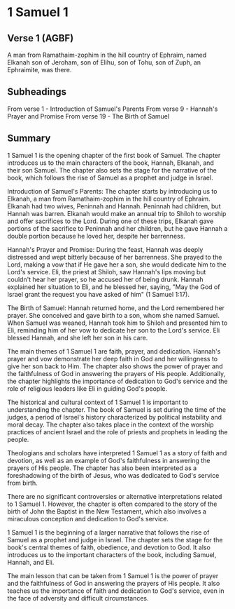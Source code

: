 # 1 Samuel 1

## Verse 1 (AGBF)

A man from Ramathaim-zophim in the hill country of Ephraim, named Elkanah son of Jeroham, son of Elihu, son of Tohu, son of Zuph, an Ephraimite, was there.

## Subheadings

From verse 1 - Introduction of Samuel's Parents
From verse 9 - Hannah's Prayer and Promise
From verse 19 - The Birth of Samuel

## Summary

1 Samuel 1 is the opening chapter of the first book of Samuel. The chapter introduces us to the main characters of the book, Hannah, Elkanah, and their son Samuel. The chapter also sets the stage for the narrative of the book, which follows the rise of Samuel as a prophet and judge in Israel.

Introduction of Samuel's Parents:
The chapter starts by introducing us to Elkanah, a man from Ramathaim-zophim in the hill country of Ephraim. Elkanah had two wives, Peninnah and Hannah. Peninnah had children, but Hannah was barren. Elkanah would make an annual trip to Shiloh to worship and offer sacrifices to the Lord. During one of these trips, Elkanah gave portions of the sacrifice to Peninnah and her children, but he gave Hannah a double portion because he loved her, despite her barrenness.

Hannah's Prayer and Promise:
During the feast, Hannah was deeply distressed and wept bitterly because of her barrenness. She prayed to the Lord, making a vow that if He gave her a son, she would dedicate him to the Lord's service. Eli, the priest at Shiloh, saw Hannah's lips moving but couldn't hear her prayer, so he accused her of being drunk. Hannah explained her situation to Eli, and he blessed her, saying, "May the God of Israel grant the request you have asked of him" (1 Samuel 1:17).

The Birth of Samuel:
Hannah returned home, and the Lord remembered her prayer. She conceived and gave birth to a son, whom she named Samuel. When Samuel was weaned, Hannah took him to Shiloh and presented him to Eli, reminding him of her vow to dedicate her son to the Lord's service. Eli blessed Hannah, and she left her son in his care.

The main themes of 1 Samuel 1 are faith, prayer, and dedication. Hannah's prayer and vow demonstrate her deep faith in God and her willingness to give her son back to Him. The chapter also shows the power of prayer and the faithfulness of God in answering the prayers of His people. Additionally, the chapter highlights the importance of dedication to God's service and the role of religious leaders like Eli in guiding God's people.

The historical and cultural context of 1 Samuel 1 is important to understanding the chapter. The book of Samuel is set during the time of the judges, a period of Israel's history characterized by political instability and moral decay. The chapter also takes place in the context of the worship practices of ancient Israel and the role of priests and prophets in leading the people.

Theologians and scholars have interpreted 1 Samuel 1 as a story of faith and devotion, as well as an example of God's faithfulness in answering the prayers of His people. The chapter has also been interpreted as a foreshadowing of the birth of Jesus, who was dedicated to God's service from birth.

There are no significant controversies or alternative interpretations related to 1 Samuel 1. However, the chapter is often compared to the story of the birth of John the Baptist in the New Testament, which also involves a miraculous conception and dedication to God's service.

1 Samuel 1 is the beginning of a larger narrative that follows the rise of Samuel as a prophet and judge in Israel. The chapter sets the stage for the book's central themes of faith, obedience, and devotion to God. It also introduces us to the important characters of the book, including Samuel, Hannah, and Eli.

The main lesson that can be taken from 1 Samuel 1 is the power of prayer and the faithfulness of God in answering the prayers of His people. It also teaches us the importance of faith and dedication to God's service, even in the face of adversity and difficult circumstances.